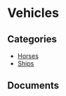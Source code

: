 # Vehicles

## Categories

- [Horses](./Horses/README.md)
- [Ships](./Ships/README.md)

## Documents

